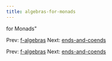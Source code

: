 ```yaml
---
title: algebras-for-monads
---
```


for Monads"

Prev: [f-algebras](f-algebras.md) Next:
[ends-and-coends](ends-and-coends.md)

Prev: [f-algebras](f-algebras.md) Next:
[ends-and-coends](ends-and-coends.md)
